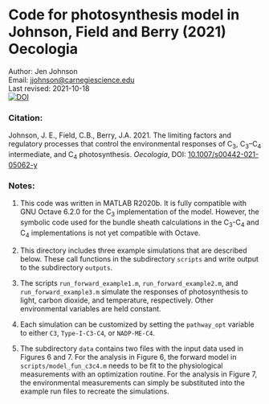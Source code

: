 # Code for photosynthesis model in Johnson, Field and Berry (2021) Oecologia

Author: Jen Johnson    
Email: jjohnson@carnegiescience.edu    
Last revised: 2021-10-18    
[![DOI](https://zenodo.org/badge/418789869.svg)](https://zenodo.org/badge/latestdoi/418789869)

### Citation:

Johnson, J. E., Field, C.B., Berry, J.A. 2021. The limiting factors and regulatory 
processes that control the environmental responses of C<sub>3</sub>, 
C<sub>3</sub>–C<sub>4</sub> intermediate, and C<sub>4</sub> photosynthesis.
*Oecologia*, DOI: [10.1007/s00442-021-05062-y](https://doi.org/10.1007/s00442-021-05062-y)

### Notes:

1. This code was written in MATLAB R2020b. It is fully compatible with GNU Octave 6.2.0
for the C<sub>3</sub> implementation of the model. However, the symbolic code used for the 
bundle sheath calculations in the C<sub>3</sub>-C<sub>4</sub> and C<sub>4</sub> 
implementations is not yet compatible with Octave. 

2. This directory includes three example simulations that are described below. These call 
functions in the subdirectory `scripts` and write output to the subdirectory `outputs`.

3. The scripts `run_forward_example1.m`, `run_forward_example2.m`, and 
`run_forward_example3.m` simulate the responses of photosynthesis to light, carbon 
dioxide, and temperature, respectively. Other environmental variables are held constant. 

4. Each simulation can be customized by setting the `pathway_opt` variable to either
 `C3`, `Type-I-C3-C4`, or `NADP-ME-C4`. 

5. The subdirectory `data` contains two files with the input data used in Figures 6 and 7. 
For the analysis in Figure 6, the forward model in `scripts/model_fun_c3c4.m` needs to be 
fit to the physiological measurements with an optimization routine. For the analysis in 
Figure 7, the environmental measurements can simply be substituted into the example run 
files to recreate the simulations. 